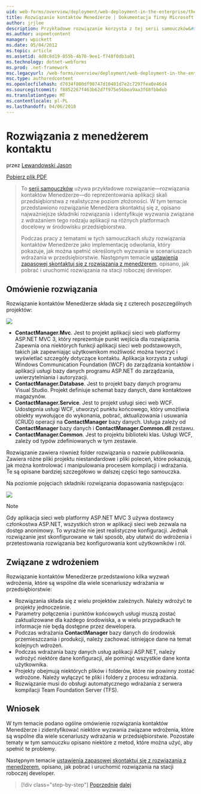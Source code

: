 ```yaml
---
uid: web-forms/overview/deployment/web-deployment-in-the-enterprise/the-contact-manager-solution
title: Rozwiązanie kontaktów Menedżerze | Dokumentacja firmy Microsoft
author: jrjlee
description: Przykładowe rozwiązanie korzysta z tej serii samouczków&#x2014;rozwiązania kontaktów Menedżerze&#x2014;do reprezentowania aplikacji skali przedsiębiorstwa z realistyczne leve...
ms.author: aspnetcontent
manager: wpickett
ms.date: 05/04/2012
ms.topic: article
ms.assetid: 4d8c8d19-055b-4b70-9ee1-f748f0db3a01
ms.technology: dotnet-webforms
ms.prod: .net-framework
msc.legacyurl: /web-forms/overview/deployment/web-deployment-in-the-enterprise/the-contact-manager-solution
msc.type: authoredcontent
ms.openlocfilehash: d7034f800df98747d10401d7e2c7297fea0e46d4
ms.sourcegitcommit: f8852267f463b62d7f975e56bea9aa3f68fbbdeb
ms.translationtype: MT
ms.contentlocale: pl-PL
ms.lasthandoff: 04/06/2018
---
```

<a name="the-contact-manager-solution"></a>Rozwiązania z menedżerem kontaktu
====================
przez [Lewandowski Jason](https://github.com/jrjlee)

[Pobierz plik PDF](https://msdnshared.blob.core.windows.net/media/MSDNBlogsFS/prod.evol.blogs.msdn.com/CommunityServer.Blogs.Components.WeblogFiles/00/00/00/63/56/8130.DeployingWebAppsInEnterpriseScenarios.pdf)

> To [serii samouczków](web-deployment-in-the-enterprise.md) używa przykładowe rozwiązanie&#x2014;rozwiązania kontaktów Menedżerze&#x2014;do reprezentowania aplikacji skali przedsiębiorstwa z realistyczne poziom złożoności. W tym temacie przedstawiono rozwiązanie Menedżera skontaktuj się z, opisano najważniejsze składniki rozwiązania i identyfikuje wyzwania związane z wdrażaniem tego rodzaju aplikacji na różnych platformach docelowy w środowisku przedsiębiorstwa.
> 
> Podczas pracy z tematami w tych samouczkach służy rozwiązania kontaktów Menedżerze jako implementację odwołania, który pokazuje, jak można spełnić określonych wyzwania w scenariuszach wdrażania w przedsiębiorstwie. Następnym temacie [ustawienia zapasowej skontaktuj się z rozwiązania z menedżerem](setting-up-the-contact-manager-solution.md), opisano, jak pobrać i uruchomić rozwiązania na stacji roboczej developer.


## <a name="solution-overview"></a>Omówienie rozwiązania

Rozwiązanie kontaktów Menedżerze składa się z czterech poszczególnych projektów:

![](the-contact-manager-solution/_static/image1.png)

- **ContactManager.Mvc**. Jest to projekt aplikacji sieci web platformy ASP.NET MVC 3, który reprezentuje punkt wejścia dla rozwiązania. Zapewnia ona niektórych funkcji aplikacji sieci web podstawowych, takich jak zapewniając użytkownikom możliwość można tworzyć i wyświetlać szczegóły dotyczące kontaktu. Aplikacja korzysta z usługi Windows Communication Foundation (WCF) do zarządzania kontaktów i aplikacji usługi bazy danych programu ASP.NET do zarządzania, uwierzytelniania i autoryzacji.
- **ContactManager.Database**. Jest to projekt bazy danych programu Visual Studio. Projekt definiuje schemat bazy danych, dane kontaktowe magazynów.
- **ContactManager.Service**. Jest to projekt usługi sieci web WCF. Udostępnia usługi WCF, utworzyć punktu końcowego, który umożliwia obiekty wywołujące do wykonania, pobrać, aktualizowania i usuwania (CRUD) operacji na **ContactManager** bazy danych. Usługa zależy od **ContactManager** bazy danych i **ContactManager.Common.dll** zestawu.
- **ContactManager.Common**. Jest to projektu biblioteki klas. Usługi WCF, zależy od typów zdefiniowanych w tym zestawie.

Rozwiązanie zawiera również folder rozwiązania o nazwie publikowania. Zawiera różne pliki projektu niestandardowe i pliki poleceń, które pokazują, jak można kontrolować i manipulowania procesem kompilacji i wdrażania. Te są opisane bardziej szczegółowo w dalszej części tego samouczka.

Na poziomie pojęciach składniki rozwiązania dopasowania następująco:

![](the-contact-manager-solution/_static/image2.png)

> [!NOTE]
> Gdy aplikacja sieci web platformy ASP.NET MVC 3 używa dostawcy członkostwa ASP.NET, wszystkich stron w aplikacji sieci web zezwala na dostęp anonimowy. To wyraźnie nie jest realistyczne konfiguracji. Jednak rozwiązanie jest skonfigurowane w taki sposób, aby ułatwić do wdrożenia i przetestowania rozwiązania bez konfigurowania kont użytkowników i ról.


## <a name="deployment-challenges"></a>Związane z wdrożeniem

Rozwiązanie kontaktów Menedżerze przedstawiono kilka wyzwań wdrożenia, które są wspólne dla wiele scenariuszy wdrażania w przedsiębiorstwie:

- Rozwiązania składa się z wielu projektów zależnych. Należy wdrożyć te projekty jednocześnie.
- Parametry połączenia i punktów końcowych usługi muszą zostać zaktualizowane dla każdego środowiska, a w wielu przypadkach te informacje nie będą dostępne przez dewelopera.
- Podczas wdrażania **ContactManager** bazy danych do środowisk przemieszczania i produkcji, należy zachować istniejące dane na temat kolejnych wdrożeń.
- Podczas wdrażania bazy danych usług aplikacji ASP.NET, należy wdrożyć niektóre dane konfiguracji, ale pominąć wszystkie dane konta użytkownika.
- Projekty obejmują niektórych plików i folderów, które nie powinny zostać wdrożone. Należy wyłączyć te pliki i foldery z procesu wdrażania.
- Rozwiązanie musi do obsługi automatycznego wdrażania z serwera kompilacji Team Foundation Server (TFS).

## <a name="conclusion"></a>Wniosek

W tym temacie podano ogólne omówienie rozwiązania kontaktów Menedżerze i zidentyfikować niektóre wyzwania związane wdrożenia, które są wspólne dla wiele scenariuszy wdrażania w przedsiębiorstwie. Pozostałe tematy w tym samouczku opisano niektóre z metod, które można użyć, aby spełnić te problemy.

Następnym temacie [ustawienia zapasowej skontaktuj się z rozwiązania z menedżerem](setting-up-the-contact-manager-solution.md), opisano, jak pobrać i uruchomić rozwiązania na stacji roboczej developer.

> [!div class="step-by-step"]
> [Poprzednie](web-deployment-in-the-enterprise.md)
> [dalej](setting-up-the-contact-manager-solution.md)
